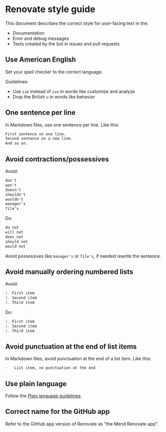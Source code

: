 # Renovate style guide

This document describes the correct style for user-facing text in the:

-   Documentation
-   Error and debug messages
-   Texts created by the bot in issues and pull requests

## Use American English

Set your spell checker to the correct language.

Guidelines:

-   Use `ize` instead of `ise` in words like customize and analyze
-   Drop the British `u` in words like behavior

## One sentence per line

In Markdown files, use one sentence per line.
Like this:

```markdown
First sentence on one line.
Second sentence on a new line.
And so on.
```

## Avoid contractions/possessives

Avoid:

```markdown
don't
won't
doesn't
shouldn't
wouldn't
manager's
file's
```

Do:

```markdown
do not
will not
does not
should not
would not
```

Avoid possessives like `manager's` or `file's`, if needed rewrite the sentence.

## Avoid manually ordering numbered lists

Avoid:

```markdown
1. First item
2. Second item
3. Third item
```

Do:

```markdown
1. First item
1. Second item
1. Third item
```

## Avoid punctuation at the end of list items

In Markdown files, avoid punctuation at the end of a list item.
Like this:

```markdown
-   List item, no punctuation at the end
```

## Use plain language

Follow the [Plain language guidelines](https://www.plainlanguage.gov/guidelines/).

## Correct name for the GitHub app

Refer to the GitHub app version of Renovate as "the Mend Renovate app".
